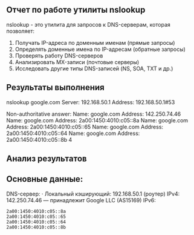 ## Отчет по работе утилиты nslookup
nslookup  - это утилита для запросов к DNS-серверам, которая позволяет:
1.	Получать IP-адреса по доменным именам (прямые запросы)
2.	Определять доменные имена по IP-адресам (обратные запросы)
3.	Проверять работу DNS-серверов
4.	Анализировать MX-записи (почтовые серверы)
5.	Исследовать другие типы DNS-записей (NS, SOA, TXT и др.)

## Результаты выполнения
nslookup google.com
Server:		192.168.50.1
Address:	192.168.50.1#53

Non-authoritative answer:
Name:	google.com
Address: 142.250.74.46
Name:	google.com
Address: 2a00:1450:4010:c05::8a
Name:	google.com
Address: 2a00:1450:4010:c05::65
Name:	google.com
Address: 2a00:1450:4010:c05::64
Name:	google.com
Address: 2a00:1450:4010:c05::8b
4
## Анализ результатов
## Основные данные:
DNS-сервер:
·	Локальный кэширующий: 192.168.50.1 (роутер)
IPv4: 
    142.250.74.46 — принадлежит Google LLC  (AS15169)
IPv6: 

    2a00:1450:4010:c05::8a  
    2a00:1450:4010:c05::65  
    2a00:1450:4010:c05::64  
    2a00:1450:4010:c05::8b
